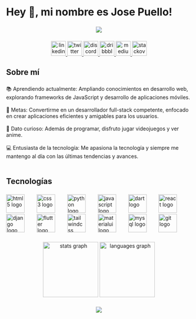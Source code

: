 <h1 align="left">Hey 👋, mi nombre es Jose Puello!</h1>

###

<div align="center">
  <img src="https://user-images.githubusercontent.com/74038190/238355349-7d484dc9-68a9-4ee6-a767-aea59035c12d.gif"  />
</div>

###

<div align="center">
  <a href="www.linkedin.com/in/jose-puello" target="_blank">
    <img src="https://img.shields.io/static/v1?message=LinkedIn&logo=linkedin&label=&color=0077B5&logoColor=white&labelColor=&style=for-the-badge" height="40" alt="linkedin logo"  />
  </a>
  <a href="https://twitter.com/JoSePuElLo14" target="_blank">
    <img src="https://img.shields.io/static/v1?message=Twitter&logo=twitter&label=&color=1DA1F2&logoColor=white&labelColor=&style=for-the-badge" height="40" alt="twitter logo"  />
  </a>
  <a href="discordapp.com/users/495966838942072838" target="_blank">
    <img src="https://img.shields.io/static/v1?message=Discord&logo=discord&label=&color=7289DA&logoColor=white&labelColor=&style=for-the-badge" height="40" alt="discord logo"  />
  </a>
  <a href="https://dribbble.com/SrJoSe" target="_blank">
    <img src="https://img.shields.io/static/v1?message=Dribbble&logo=dribbble&label=&color=EA4C89&logoColor=white&labelColor=&style=for-the-badge" height="40" alt="dribbble logo"  />
  </a>
  <a href="https://medium.com/@josepuello112000" target="_blank">
    <img src="https://img.shields.io/static/v1?message=Medium&logo=medium&label=&color=12100E&logoColor=white&labelColor=&style=for-the-badge" height="40" alt="medium logo"  />
  </a>
  <a href="https://stackoverflow.com/users/21443411/jose-puello" target="_blank">
    <img src="https://img.shields.io/static/v1?message=Stackoverflow&logo=stackoverflow&label=&color=FE7A16&logoColor=white&labelColor=&style=for-the-badge" height="40" alt="stackoverflow logo"  />
  </a>
<!--   <a href="https://www.twitch.tv/josepb00" target="_blank">
    <img src="https://img.shields.io/static/v1?message=Twitch&logo=twitch&label=&color=9146FF&logoColor=white&labelColor=&style=for-the-badge" height="40" alt="twitch logo"  />
  </a> -->
</div>

###

<h2 align="left">Sobre mí</h2>

###

<p align="left">
📚 Aprendiendo actualmente: Ampliando conocimientos en desarrollo web, explorando frameworks de JavaScript y desarrollo de aplicaciones móviles.<br><br>
🎯 Metas: Convertirme en un desarrollador full-stack competente, enfocado en crear aplicaciones eficientes y amigables para los usuarios.<br><br>
🎲 Dato curioso: Además de programar, disfruto jugar videojuegos y ver anime.<br><br>
💻 Entusiasta de la tecnología: Me apasiona la tecnología y siempre me mantengo al día con las últimas tendencias y avances.<br><br>
</p>

###

<h2 align="left">Tecnologías</h2>

###

<div align="left">
  <img src="https://skillicons.dev/icons?i=html" height="50" alt="html5 logo"  />
  <img width="25" />
  <img src="https://skillicons.dev/icons?i=css" height="50" alt="css3 logo"  />
  <img width="25" />
  <img src="https://skillicons.dev/icons?i=py" height="50" alt="python logo"  />
  <img width="25" />
  <img src="https://skillicons.dev/icons?i=js" height="50" alt="javascript logo"  />
  <img width="25" />
  <img src="https://skillicons.dev/icons?i=dart" height="50" alt="dart logo"  />
  <img width="25" />
  <img src="https://skillicons.dev/icons?i=react" height="50" alt="react logo"  />
  <img width="25" />
  <img src="https://skillicons.dev/icons?i=django" height="50" alt="django logo"  />
  <img width="25" />
  <img src="https://skillicons.dev/icons?i=flutter" height="50" alt="flutter logo"  />
  <img width="25" />
  <img src="https://skillicons.dev/icons?i=tailwind" height="50" alt="tailwindcss logo"  />
  <img width="25" />
  <img src="https://skillicons.dev/icons?i=materialui" height="50" alt="materialui logo"  />
  <img width="25" />
  <img src="https://skillicons.dev/icons?i=mysql" height="50" alt="mysql logo"  />
  <img width="25" />
  <img src="https://skillicons.dev/icons?i=git" height="50" alt="git logo"  />
</div>

###

<div align="center">
  <img src="https://github-readme-stats.vercel.app/api?username=Jose-01010000&hide_title=false&hide_rank=false&show_icons=true&include_all_commits=true&count_private=true&disable_animations=false&theme=codeSTACKr&locale=es&hide_border=false&order=1" height="150" alt="stats graph"  />
  <img src="https://github-readme-stats.vercel.app/api/top-langs?username=Jose-01010000&locale=es&hide_title=false&layout=compact&card_width=320&langs_count=6&theme=codeSTACKr&hide_border=false&order=2" height="150" alt="languages graph"  />
</div>

###

<div align="center">
  <img src="https://profile-counter.glitch.me/Jose-01010000/count.svg?"  />
</div>

###
